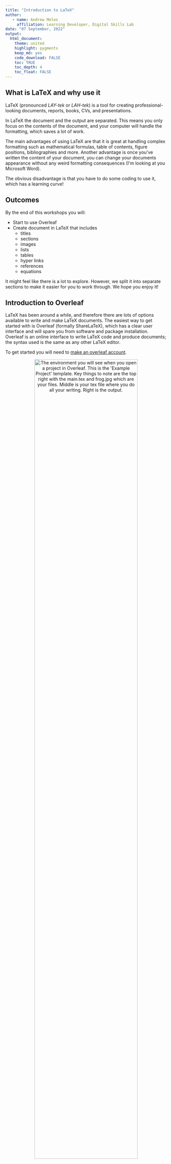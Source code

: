 ```yaml
---
title: "Introduction to LaTeX"
author:
   - name: Andrew Moles
     affiliation: Learning Developer, Digital Skills Lab
date: "07 September, 2022"
output: 
  html_document: 
    theme: united
    highlight: pygments
    keep_md: yes
    code_download: FALSE
    toc: TRUE
    toc_depth: 4
    toc_float: FALSE
---
```


## What is LaTeX and why use it

LaTeX (pronounced *LAY-tek* or *LAH-tek*) is a tool for creating professional-looking documents, reports, books, CVs, and presentations. 

In LaTeX the document and the output are separated. This means you only focus on the contents of the document, and your computer will handle the formatting, which saves a lot of work. 

The main advantages of using LaTeX are that it is great at handling complex formatting such as mathematical formulas, table of contents, figure positions, bibliographies and more. Another advantage is once you've written the content of your document, you can change your documents appearance without any weird formatting consequences (I'm looking at you Microsoft Word). 

The obvious disadvantage is that you have to do some coding to use it, which has a learning curve! 

## Outcomes

By the end of this workshops you will: 

* Start to use Overleaf
* Create document in LaTeX that includes
  - titles
  - sections
  - images
  - lists
  - tables
  - hyper links
  - references
  - equations 

It might feel like there is a lot to explore. However, we split it into separate sections to make it easier for you to work through. We hope you enjoy it!

## Introduction to Overleaf

LaTeX has been around a while, and therefore there are lots of options available to write and make LaTeX documents. The easiest way to get started with is Overleaf (formally ShareLaTeX), which has a clear user interface and will spare you from software and package installation. Overleaf is an online interface to write LaTeX code and produce documents; the syntax used is the same as any other LaTeX editor. 

To get started you will need to [make an overleaf account](https://www.overleaf.com/register). 

<div class="figure" style="text-align: center">
<img src="overleaf-env.png" alt="The environment you will see when you open a project in Overleaf. This is the 'Example Project' template. Key things to note are the top right with the main.tex and frog.jpg which are your files. Middle is your tex file where you do all your writing. Right is the output." width="80%" />
<p class="caption">The environment you will see when you open a project in Overleaf. This is the 'Example Project' template. Key things to note are the top right with the main.tex and frog.jpg which are your files. Middle is your tex file where you do all your writing. Right is the output.</p>
</div>


## Useful resources to use during this session

* [Overleaf documentation](https://www.overleaf.com/learn)
* Google search what you need - e.g. *hyperlink colour latex*

### Extra resources for after the session
* Videos that [introduce various LaTeX topics](https://www.youtube.com/playlist?list=PLnC5h3PY-znyDQKn3knfXfekZLgWyL7QW)
* 30 minute [learn LaTeX course](https://www.overleaf.com/learn/latex/Learn_LaTeX_in_30_minutes)
* Free [online introduction to LaTeX](https://www.overleaf.com/learn/latex/Free_online_introduction_to_LaTeX_(part_1))

## Exercises

A friend sent you a really cool article on the gender pay gap in the UK and you want to edit it to add some of your own ideas or research. You remember that you can do this with [Adobe](https://www.adobe.com/uk/), but they are asking you to pay for the software, we can't afford that!  

You think of a creative solution...you've been meaning to learn LaTeX so how about we write the document into LaTeX so we can edit and change what we like?  

You've emailed the author to ask them about the images and if you can use their article. They respond enthusiastically giving you a link to the files that has the following resources that will help you make your document: 

* The pdf of their document called **gender\_pay_gap.pdf**
* A csv file with the output of one of their analysis called **paygap\_sector_averages.csv**
* The two images they used in their report called **pay\_gap_bot.png** and **paygap.png**
* Their references file called **references.bib**
* A LaTeX template called **LaTeX_workshop.zip**

[Click link to access the files](https://lsecloud.sharepoint.com/:f:/s/TEAM_APD-DSL-Digital-Skills-Trainers/EuB98M0onDpPrZY6cNrWkBcBhMH82p90h8keWN2u4B0FVQ?e=bAXjmK)

### Task 0 — load the template into Overleaf

1) Download all the [files](https://lsecloud.sharepoint.com/:f:/s/TEAM_APD-DSL-Digital-Skills-Trainers/EuB98M0onDpPrZY6cNrWkBcBhMH82p90h8keWN2u4B0FVQ?e=bAXjmK) to your computer
2) Unzip/extract the files you have downloaded. On a Mac you double click the file to unzip, on a Windows you right-click -> extract all
3) Open Overleaf -> New Project (Green button in the upper-left corner) -> Upload Project -> upload the **LaTeX_workshop.zip** file

Once uploaded, Overleaf will present you with a split-screen. On the left side you will see LaTeX code. On the right side you will see the result of running the code, i.e., the way you report will look like. As you can tell, it requires some work…

***

#### A side note on LaTeX document structure and syntax

Now you have the document open in Overleaf we can take a quick de-tour for a run through of the general ideas and rules of LaTeX.

##### Document structure

LaTeX documents have a two part structure. The first section is called the *preamble*, and the section section is where your document starts (look for the `\begin{document}` syntax). 

The *preamble* is the set up, where you specify:

- What you want to do in LaTeX such as writing a document, a presentation, Cv and so on. Look for the `\documentclass[11pt]{article}` syntax which tells you what you are working on
- You set up your title and references. Look in the document for anything that says bibliography and title
- What packages you will be using. Packages in LaTeX are similar to the way we use them in other programming languages like R and Python. We load in the package and then it is available for use. You can see if a package has been loaded by looking for the `\usepackage{}` syntax. How many packages are we using in our template? 

Where your document starts, after `\begin{document}`, is where all your writing, figures, tables, sections and so on will go. 

##### Syntax

The syntax of LaTeX has a few specific rules which are outlined below:

- We start commands with a backslash such as `\newpage`
- Most commands have parameters which go in curly brackets such as `\title{Joe Bloggs}`
- Arguments go in square brackets such as `\documentclass[11pt]{article}` where 11pt is the argument for the size of the text
- plain text is just plain text
- If something begins, we need to end it. To put it more philosophically *Anything that has a beginning must have an ending*
- We write comments using the percent sign
- Special characters like % need to be *escaped*, which means we ignore that characters special characteristics. This can be done with the backslash like: `25\%`

***

### Task 1 — title page

Now we have the a basic document we need to build up that title page! 

In Overleaf take a look on the left panel where the code is. Can you spot any code that would define a title, the authors, the date, and an abstract? 

Using the **gender\_pay_gap.pdf** file as your example:

* Change the title
* Replace the authors with your own name 
* change the date to todays date
* Change the abstract
* Make sure the title and abstract are on a separate page to the rest of the document.

*Hint: Looking at the command `\title{your title here}` what is the output of this code? Check the panel in the left and look at your title. How would you change the text of the title?*

### Task 2 — contents

We have the nice looking title page, which is a great start! 

Next we set up the contents page which should include a table of contents, list of figures, and list of tables. We might not have added tables or figures yet, but we will soon. 

* Use the [Overleaf documentation](https://www.overleaf.com/learn) to find out how to add a table of contents, list of figures, and list of tables to your document
* Make sure your content page is on a separate page to the rest of the document

You are very particular and notice in our document we have numbers next to our sections but the document we are copying doesn't, how annoying! You do a quick online search and find this answer in a [stack exchange thread](https://tex.stackexchange.com/a/30123) which seems to solve your problem, yay! The simplified version of this is as follows:  

```
\section*{Introduction}
\addcontentsline{toc}{section}{Introduction}
```

### Task 3 — upload documents to Overleaf

For the next tasks we will need to upload the resources the author sent us into Overleaf. Using the upload button (on the upper left hand side of Oveleaf, just under menu) add the following files to your Overleaf project:

* pay\_gap_bot.png
* paygap.png
* references.bib

Once uploaded, you’ll be able to see the files in your project (on the left to your code). Try clicking on them to view them.

Note that once you recompile your document you will get the following error: **Package natbib Warning: Empty 'thebibliography' environment on input line 3**. We will be adding our references later which will fix the issue, but if you want to solve this now add `\nocite{*}` before `\bibliography{references.bib}`. 

### Task 4 — introduction

Great, we have a title page and a contents page. We are in a good place to start adding the content to our document. 

The introduction we are copying has links and an image, exciting! 

* Copy introduction text from the pdf into Overleaf (make sure to paste in the introduction section)
* Using the Overleaf documentation:
  - Add the links. Right click on the links to get the urls
  - Add the figure, which is the `pay_gap_bot.png` image file in your project
* Make sure you've added a caption and your image is in the centre of the page

Note that to make the image the same as the example something like this will work: ` \includegraphics[width=0.7\linewidth]{pay_gap_bot} `

### Task 5 — methods

You might notice when you *Recompile* the gender pay gap bot figure now appears in your list of figures, cool!

Next up, the methods section which has more new elements in equations and citations. 

* Make a new section called methods, like we have for introduction
* Add a new page between methods and introduction
* Copy the text from the methods in the pdf into Overleaf
* Add the url links
* Write the equations
* Add the references, all of which are in the *references.bib* file

***

**Equation hint 1:** The easiest way to replicate this equation is to use *math* like: `\begin{math} your equation \end{math}`

**Equation hint 2:** LaTeX has shortcuts for common mathematics symbols like plus and divide. Plus is `\sum` and divide is `\div`. What do you think multiplication would be? 

If you added `\nocite{*}` on task 3, you can remove it now if your references are not appearing. 

**Reference hint 1:** there are two ways to cite in LaTeX using either `\cite{}` or `\citep{}`. It looks like our example has used `\citep{}`.

**Reference hint 2:** each reference in the *references.bib* file has a label which you use within the cite command like `\cite{ggtext}`. 

**Reference hint 3:** if you are interested in having numbered references you can add in `\setcitestyle{numbers}` above `\bibliographystyle{apsr}`. This [useful Stack Exchange thread](https://tex.stackexchange.com/questions/412067/how-to-add-numbering-to-reference-list-but-still-use-authoryear-in-natbib) has more information. 

***

#### General note about references

The template, rather helpfully, has been set up to handle citations and references. If you are starting off from nothing, first you'll need these two lines somewhere before `\begin{document}`: 
```
% this is for the bibliography
\usepackage[]{natbib}
\bibliographystyle{apsr}
```
And later in the document you'll need the code below which builds the reference list at the end of your document. This should go just before your `\end{document}`. 

```
% end with the bibliography
\newpage

\bibliography{references.bib}
```

### Task 6 — hyperlinks

Now when you *Recompile* you'll have a reference page, very exciting! 

However, you notice the colour of the citations, url links, and the contents page look different to our pdf document we are copying, we can't have that! 

LaTeX comes to the rescue again. We can change these with the `\hypersetup{}` command! At the beginning of your *main.tex* file you'll see this command. Change the colours of hyperlinks as follows:

* citations to blue
* url to blue
* contents page links to red

### Task 7 — results

We finally get to the good stuff, our results page! Some new features you notice are a table, footnotes, and figure referencing. 

* Make a new section called results on a separate page from methods  
* Copy the text from the results page in the pdf to your Overleaf document
* Add the footnote about tokenisation
* Add the two url links
* The copied table doesn't work! You think writing tables from scratch in LaTeX seems like a lot of effort. After a Google search you find a [table convert tool](https://tableconvert.com/) which will do the hard work for you, great! Upload the *paygap\_sector_average.csv* to the table converter to get your table. Make sure it has a caption
* Add the figure, which is the `paygap.png` image file. Be sure to pay attention to the positioning of the figure, you might need to try different positions till it looks right
* Make sure your figure has a label
* Now you can add the figure labels

Hint: You might need to edit the table to make it look the same as the pdf. Some things you can try are adding or removing `\hline` arguments or removing the lines in the in the begin tablular command like the examples below:

```
% line between columns
\begin{tabular}{l | c}
% no line between columns
\begin{tabular}{l c}
```

### Task 8 — discussion

We are almost there, just the discussion left. Two new features here are a quote and a list. 

* Make a new section called discussion on a separate page from results
* Copy the text from the discussion page in the pdf to your Overleaf document
* Format the quote properly using the quote command `\begin{quote} `` your quote '' \end{quote} `
* Add the footnote
* Format the list using the Overleaf documentation for help

Wow, we've just taken a pdf document and converted it to LaTeX! 

Download a copy for yourself to your computer (download to pdf button is next to recompile button). 

### Final task — take our survey

Link to survey here

## Whats next?

The Digital Skills Lab will be running a follow up workshop about ***report writing with R Markdown***. R Markdown is a tool for making dynamic documents with R which combines markdown, a lightweight markup language that is an easy-to-write plain text format, and sections or chunks of embedded R code. This is powerful as is allows you to write reports or presentations that contain your R code as well as the documents being easy to write due to markdown. 

LaTeX has a great open-source community, and their are thousands of great templates, packages, and extensions out there which you can use depending on your needs. Two good places to start looking for templates are the [LaTeX Templates page](https://www.latextemplates.com/) and the [Overleaf Templates](https://www.overleaf.com/latex/templates). 

### Take home challenge

Write your CV using LaTeX! LaTeX is a great tool to write your CV due to its control over formatting and all the many templates available. 

1) Start a new project in Overleaf for your CV. If you are still in the LaTeX_workshop project, click on the home icon to return to the Overleaf home page
2) Browse the available templates from either [latextemplates.com](https://www.latextemplates.com/cat/curricula-vitae) or [Overleaf](https://www.overleaf.com/latex/templates/tagged/cv)
3) Once you've picked a template, either copy the code into your new project, or if it is an Overleaf project click on *open as template* to get the code used to make it
4) Using the template, play around with it to make it your own! Some fun ideas for you to test out:  
    * Try out different fonts
    * Add coloured text or sections
    * Add an image (usually a picture of yourself)
    * Add icons
  


